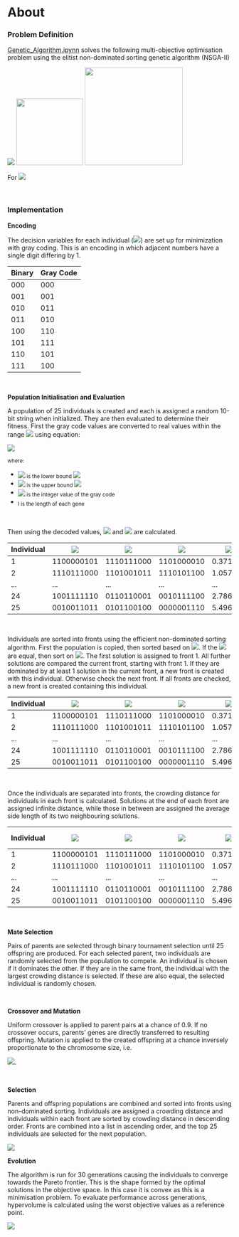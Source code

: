 # **About**

### **Problem Definition**
<a href="https://github.com/TomMakesThings/Computational-Intelligence/blob/main/Genetic%20Algorithm/Genetic_Algorithm.ipynb">Genetic_Algorithm.ipynn</a> solves the following multi-objective optimisation problem using the elitist non-dominated sorting genetic algorithm (NSGA-II)

<img src="https://render.githubusercontent.com/render/math?math=min\{f_{1}, f_{2}\}">

<img width=150 src="https://render.githubusercontent.com/render/math?math=f_{1} = \frac{(\frac{x_{1}}{2})^2 + (\frac{x_{2}}{4})^2 + (x_{3})^2}{3}">
<img width=220 src="https://render.githubusercontent.com/render/math?math=f_{2} = \frac{(\frac{x_{1}}{2} - 1)^2 + (\frac{x_{2}}{4} - 1)^2 + (x_{3} - 1)^2}{3}">

For <img src="https://render.githubusercontent.com/render/math?math=-4.0 \le x_{1}, x_{2}, x_{3} \le 4.0">

<br>

### **Implementation**

**Encoding**

The decision variables for each individual (<img src="https://render.githubusercontent.com/render/math?math=$x_{1}, x_{2}, x_{3}$">) are set up for minimization with gray coding. This is an encoding in which adjacent numbers have a single digit differing by 1.

| Binary | Gray Code |
| ------ | --------- |
| 000    | 000       |
| 001    | 001       |
| 010    | 011       |
| 011    | 010       |
| 100    | 110       |
| 101    | 111       |
| 110    | 101       |
| 111    | 100       |

<br>

**Population Initialisation and Evaluation**

A population of 25 individuals is created and each is assigned a random 10-bit string when initialized. They are then evaluated to determine their fitness. First the gray code values are converted to real values within the range <img src="https://render.githubusercontent.com/render/math?math=$[-4, 4]$"> using equation:

<img src="https://render.githubusercontent.com/render/math?math=$x_{i} = a_{i} + (b_{i} - a_{i}) \times \frac{c_{i}}{2^l - 1}$">

<sub>where:</sub>
- <sub><img src="https://render.githubusercontent.com/render/math?math=$a_{i}$"> is the lower bound <img src="https://render.githubusercontent.com/render/math?math=$-4$"></sub>
- <sub><img src="https://render.githubusercontent.com/render/math?math=$b_{i}$"> is the upper bound <img src="https://render.githubusercontent.com/render/math?math=$4$"></sub>
- <sub><img src="https://render.githubusercontent.com/render/math?math=$c_{i}$"> is the integer value of the gray code</sub>
- <sub>l is the length of each gene</sub>

<br>

Then using the decoded values, <img src="https://render.githubusercontent.com/render/math?math=$f_{1}$"> and <img src="https://render.githubusercontent.com/render/math?math=$f_{2}$"> are calculated.

| Individual | <img src="https://render.githubusercontent.com/render/math?math=$x_{1}$"> | <img src="https://render.githubusercontent.com/render/math?math=$x_{2}$"> | <img src="https://render.githubusercontent.com/render/math?math=$x_{3}$"> | <img src="https://render.githubusercontent.com/render/math?math=$f_{1}$">  | <img src="https://render.githubusercontent.com/render/math?math=$f_{2}$"> |
| ---------- | ---------- | ---------- | ---------- | -------- | -------- |
| 1          | 1100000101 | 1110111000 | 1101000010 | 0.371571 | 0.433807 |
| 2          | 1110111000 | 1101001011 | 1110101100 | 1.05772  | 0.319697 |
| ...        | ...        | ...        | ...        | ...      | ...      |
| 24         | 1001111110 | 0110110001 | 0010111100 | 2.78652  | 4.50792  |
| 25         | 0010011011 | 0101100100 | 0000001110 | 5.49692  | 9.91497  |

<br>

Individuals are sorted into fronts using the efficient non-dominated sorting algorithm. First the population is copied, then sorted based on <img src="https://render.githubusercontent.com/render/math?math=$f_{1}$">. If the <img src="https://render.githubusercontent.com/render/math?math=$f_{1}$"> are equal, then sort on <img src="https://render.githubusercontent.com/render/math?math=$f_{2}$">. The first solution is assigned to front 1. All further solutions are compared the current front, starting with front 1. If they are dominated by at least 1 solution in the current front, a new front is created with this individual. Otherwise check the next front. If all fronts are checked, a new front is created containing this individual. 

| Individual | <img src="https://render.githubusercontent.com/render/math?math=$x_{1}$"> | <img src="https://render.githubusercontent.com/render/math?math=$x_{2}$"> | <img src="https://render.githubusercontent.com/render/math?math=$x_{3}$"> | <img src="https://render.githubusercontent.com/render/math?math=$f_{1}$">  | <img src="https://render.githubusercontent.com/render/math?math=$f_{2}$"> | Front |
| ---------- | ---------- | ---------- | ---------- | -------- | -------- | - |
| 1          | 1100000101 | 1110111000 | 1101000010 | 0.371571 | 0.433807 | 1 |
| 2          | 1110111000 | 1101001011 | 1110101100 | 1.05772  | 0.319697 | 1 |
| ...        | ...        | ...        | ...        | ...      | ...      | ... |
| 24         | 1001111110 | 0110110001 | 0010111100 | 2.78652  | 4.50792  | 7 |
| 25         | 0010011011 | 0101100100 | 0000001110 | 5.49692  | 9.91497  | 8 |

<br>

Once the individuals are separated into fronts, the crowding distance for individuals in each front is calculated. Solutions at the end of each front are assigned infinite distance, while those in between are assigned the average side length of its two neighbouring solutions.

| Individual | <img src="https://render.githubusercontent.com/render/math?math=$x_{1}$"> | <img src="https://render.githubusercontent.com/render/math?math=$x_{2}$"> | <img src="https://render.githubusercontent.com/render/math?math=$x_{3}$"> | <img src="https://render.githubusercontent.com/render/math?math=$f_{1}$">  | <img src="https://render.githubusercontent.com/render/math?math=$f_{2}$"> | Front | Crowding Distance |
| ---------- | ---------- | ---------- | ---------- | -------- | -------- | - | -|
| 1          | 1100000101 | 1110111000 | 1101000010 | 0.371571 | 0.433807 | 1 | <img src="https://render.githubusercontent.com/render/math?math=$\infty$"> |
| 2          | 1110111000 | 1101001011 | 1110101100 | 1.05772  | 0.319697 | 1 | 1| 
| ...        | ...        | ...        | ...        | ...      | ...      | ... | ... |
| 24         | 1001111110 | 0110110001 | 0010111100 | 2.78652  | 4.50792  | 7 | <img src="https://render.githubusercontent.com/render/math?math=$\infty$"> |
| 25         | 0010011011 | 0101100100 | 0000001110 | 5.49692  | 9.91497  | 8 | <img src="https://render.githubusercontent.com/render/math?math=$\infty$"> |

<br>

**Mate Selection**

Pairs of parents are selected through binary tournament selection until 25 offspring are produced. For each selected parent, two individuals are randomly selected from the population to compete. An individual is chosen if it dominates the other. If they are in the same front, the individual with the largest crowding distance is selected. If these are also equal, the selected individual is randomly chosen.

<br>

**Crossover and Mutation**

Uniform crossover is applied to parent pairs at a chance of 0.9. If no crossover occurs, parents’ genes are directly transferred to resulting offspring. Mutation is applied to the created offspring at a chance inversely proportionate to the chromosome size, i.e. 

<img src="https://render.githubusercontent.com/render/math?math=$p = \frac{1}{L}$">.

<br>

**Selection**

Parents and offspring populations are combined and sorted into fronts using non-dominated sorting. Individuals are assigned a crowding distance and individuals within each front are sorted by crowding distance in descending order. Fronts are combined into a list in ascending order, and the top 25 individuals are selected for the next population.

<img src="https://github.com/TomMakesThings/Computational-Intelligence-Genetic-Algorithm/blob/main/Offspring.png">

<br>

**Evolution**

The algorithm is run for 30 generations causing the individuals to converge towards the Pareto frontier.  This is the shape formed by the optimal solutions in the objective space. In this case it is convex as this is a minimisation problem. To evaluate performance across generations, hypervolume is calculated using the worst objective values as a reference point. 

<img src="https://github.com/TomMakesThings/Computational-Intelligence-Genetic-Algorithm/blob/main/Evolution.png">
